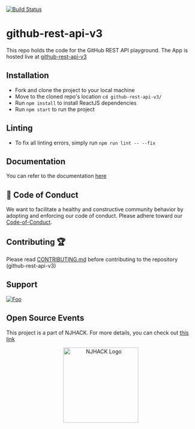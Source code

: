 [![Build Status](https://travis-ci.org/adityabisoi/github-rest-api-v3.svg?branch=main)](https://travis-ci.org/adityabisoi/github-rest-api-v3) 
# github-rest-api-v3
This repo holds the code for the GitHub REST API playground. The App is hosted live at [github-rest-api-v3](https://adityabisoi.github.io/github-rest-api-v3/)

## Installation
* Fork and clone the project to your local machine
* Move to the cloned repo's location `cd github-rest-api-v3/`
* Run `npm install` to install ReactJS dependencies
* Run `npm start` to run the project

## Linting
* To fix all linting errors, simply run `npm run lint -- --fix`

## Documentation
You can refer to the documentation [here](https://bit.ly/3kRkM2e)

##  💼  Code of Conduct
We want to facilitate a healthy and constructive community behavior by adopting and enforcing our code of conduct.
Please adhere toward our [Code-of-Conduct](Code-of-Conduct.md).

## Contributing 🏆
Please read [CONTRIBUTING.md](CONTRIBUTING.md) before contributing to the repository (github-rest-api-v3)

## Support
<a href="https://gitter.im/github-rest-api-v3/Lobby?utm_source=badge&utm_medium=badge&utm_campaign=pr-badge&utm_content=badge" rel="some text">![Foo](https://icon-icons.com/icons2/2530/PNG/72/gitter_button_icon_151850.png
)</a>

## Open Source Events
This project is a part of NJHACK. For more details, you can check out [this link](https://njackwinterofcode.github.io/)

<p align = "center"><img src = "https://user-images.githubusercontent.com/42573842/101052659-eb1b1600-35ac-11eb-9a80-cfaa33a29b04.png" alt = "NJHACK Logo" height=200px></p>
